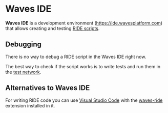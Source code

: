# Waves IDE

 **Waves IDE** is a development environment (<https://ide.wavesplatform.com>) that allows creating and testing [RIDE scripts](/ride/ride-script.md).

## Debugging

There is no way to debug a RIDE script in the Waves IDE right now.

The best way to check if the script works is to write tests and run them in the [test network](/blockchain/test-network.md).

## Alternatives to Waves IDE

For writing RIDE code you can use [Visual Studio Code](https://code.visualstudio.com) with the [waves-ride](https://marketplace.visualstudio.com/items?itemName=wavesplatform.waves-ride) extension installed in it.
